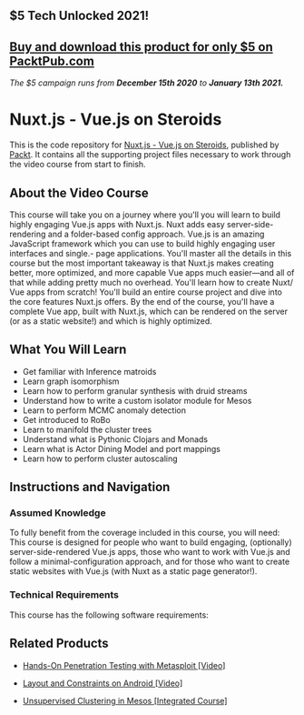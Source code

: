 ## $5 Tech Unlocked 2021!
[Buy and download this product for only $5 on PacktPub.com](https://www.packtpub.com/)
-----
*The $5 campaign         runs from __December 15th 2020__ to __January 13th 2021.__*

# Nuxt.js - Vue.js on Steroids
This is the code repository for [Nuxt.js - Vue.js on Steroids](https://www.packtpub.com/application-development/unsupervised-clustering-mesos-integrated-course?utm_source=github&utm_medium=repository&utm_campaign=9781788479677), published by [Packt](https://www.packtpub.com/?utm_source=github). It contains all the supporting project files necessary to work through the video course from start to finish.
## About the Video Course
This course will take you on a journey where you'll you will learn to build highly engaging Vue.js apps with Nuxt.js. Nuxt adds easy server-side-rendering and a folder-based config approach. Vue.js is an amazing JavaScript framework which you can use to build highly engaging user interfaces and single.- page applications. You'll master all the details in this course but the most important takeaway is that Nuxt.js makes creating better, more optimized, and more capable Vue apps much easier—and all of that while adding pretty much no overhead. You'll learn how to create Nuxt/ Vue apps from scratch! You'll build an entire course project and dive into the core features Nuxt.js offers. By the end of the course, you'll have a complete Vue app, built with Nuxt.js, which can be rendered on the server (or as a static website!) and which is highly optimized.

<H2>What You Will Learn</H2>
<DIV class=book-info-will-learn-text>
<UL>
<LI>Get familiar with Inference matroids 
<LI>Learn graph isomorphism 
<LI>Learn how to perform granular synthesis with druid streams 
<LI>Understand how to write a custom isolator module for Mesos 
<LI>Learn to perform MCMC anomaly detection 
<LI>Get introduced to RoBo 
<LI>Learn to manifold the cluster trees 
<LI>Understand what is Pythonic Clojars and Monads 
<LI>Learn what is Actor Dining Model and port mappings 
<LI>Learn how to perform cluster autoscaling </LI></UL></DIV>

## Instructions and Navigation
### Assumed Knowledge
To fully benefit from the coverage included in this course, you will need:<br/>
This course is designed for people who want to build engaging, (optionally) server-side-rendered Vue.js apps, those who want to work with Vue.js and follow a minimal-configuration approach, and for those who want to create static websites with Vue.js (with Nuxt as a static page generator!).
### Technical Requirements
This course has the following software requirements:<br/>
       

## Related Products
* [Hands-On Penetration Testing with Metasploit [Video]](https://www.packtpub.com/application-development/unsupervised-clustering-mesos-integrated-course?utm_source=github&utm_medium=repository&utm_campaign=9781788479677)

* [Layout and Constraints on Android [Video]](https://www.packtpub.com/application-development/unsupervised-clustering-mesos-integrated-course?utm_source=github&utm_medium=repository&utm_campaign=9781788479677)

* [Unsupervised Clustering in Mesos [Integrated Course]](https://www.packtpub.com/application-development/unsupervised-clustering-mesos-integrated-course?utm_source=github&utm_medium=repository&utm_campaign=9781788479677)

